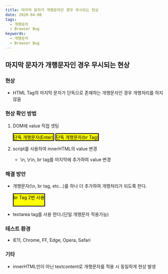 ```yaml
---
title: 마지막 문자가 개행문자인 경우 무시되는 현상
date: 2020-04-08
tags:
  - 개행문자
  - Browser Bug
keywords:
  - 개행문자
  - Browser Bug
---
```


## 마지막 문자가 개행문자인 경우 무시되는 현상

### 현상

- HTML Tag의 마지막 문자가 단독으로 존재하는 개행문자인 경우 개행처리를 하지 않음

### 현상 확인 방법

1. DOM에 value 직접 셋팅

   <div>
   <div style="background: yellow; border: 2px solid black; display: inline-block; color:black;">
   단독 개행문자(Enter)
   </div>
   <div style="background: yellow; border: 2px solid black; display: inline-block; color:black;">
   단독 개행문자(br Tag)</div>
   </div>

2. script를 사용하여 innerHTML의 value 변경
    - \n, \r\n, br tag를 마지막에 추가하여 value 변경

### 해결 방안

- 개행문자(\n, br tag, etc...)를 하나 더 추가하여 개행처리가 되도록 한다.

  <div style="background: yellow; border: 2px solid black; display: inline-block; color:black;">
  br Tag 2번 사용<br />
  <br /></div>

- textarea tag를 사용 한다.(단일 개행문자 적용가능)

### 테스트 환경

- IE11, Chrome, FF, Edge, Opera, Safari

### 기타

- innerHTML만이 아닌 textcontent로 개행문자를 적용 시 동일하게 현상 발생